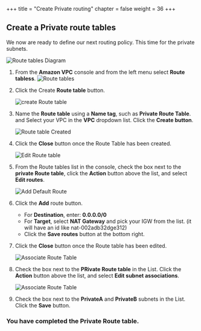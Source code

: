 +++
title = "Create Private routing"
chapter = false
weight = 36
+++

## Create a Private route tables

We now are ready to define our next routing policy. This time for the private subnets.

![Route tables Diagram](/images/routetables-diagram.png)
1. From the **Amazon VPC** console and from the left menu select **Route tabless**.
    ![Route tables](/images/routetables-list.png)

1. Click the Create **Route table** button.

    ![create Route table](/images/routetable-createprivate.png)

1. Name the **Route table** using a **Name tag**, such as **Private Route Table**. and Select your VPC in the **VPC** dropdown list. Click the **Create button**.

    ![Route table Created](/images/routetable-created.png)
1. Click the **Close** button once the Route Table has been created. 

    ![Edit Route table](/images/routetables-editroutesprivate.png)
1. From the Route tables list in the console, check the box next to the **private Route table**, click the **Action** button above the list, and select **Edit routes**.

    ![Add Default Route](/images/routetables-defaultrouteprivate.png)
1. Click the **Add** route button.
    - For **Destination**, enter: **0.0.0.0/0**
    - For **Target**, select **NAT Gateway** and pick your IGW from the list. (it will have an id like nat-002adb32dge312)
    - Click the **Save routes** button at the bottom right.

1. Click the **Close** button once the Route table has been edited.

    ![Associate Route Table](/images/routetables-associateprivatelist.png)
1. Check the box next to the **PRivate Route table** in the List.
Click the **Action** button above the list, and select **Edit subnet associations**.

    ![Associate Route Table](/images/routetables-associateprivatesubnets.png)
1. Check the box next to the **PrivateA** and **PrivateB** subnets in the List. Click the **Save** button.

### You have completed the Private Route table. ###
    




